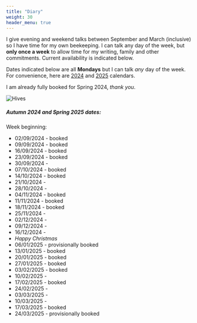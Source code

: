 ```yaml
---
title: "Diary"
weight: 30
header_menu: true
---
```


I give evening and weekend talks between September and March (inclusive) so I have time for my own beekeeping. I can talk any day of the week, but **only once a week** to allow time for my writing, family and other commitments. Current availability is indicated below.

Dates indicated below are all **Mondays** but I can talk *any* day of the week. For convenience, here are [2024](https://www.timeanddate.com/calendar/?year=2024&country=9) and [2025](https://www.timeanddate.com/calendar/?year=2025&country=9) calendars.

I am already fully booked for Spring 2024, *thank you*.

![Hives](images/headers/131130-050.webp)

##### Autumn 2024 and Spring 2025 dates:

Week beginning:

* 02/09/2024 - booked
* 09/09/2024 - booked
* 16/09/2024 - booked
* 23/09/2024 - booked
* 30/09/2024 -
* 07/10/2024 - booked
* 14/10/2024 - booked
* 21/10/2024 - 
* 28/10/2024 -
* 04/11/2024 - booked
* 11/11/2024 - booked
* 18/11/2024 - booked
* 25/11/2024 -
* 02/12/2024 -
* 09/12/2024 -
* 16/12/2024 -
* _Happy Christmas_
* 06/01/2025 - provisionally booked
* 13/01/2025 - booked
* 20/01/2025 - booked
* 27/01/2025 - booked
* 03/02/2025 - booked
* 10/02/2025 -
* 17/02/2025 - booked
* 24/02/2025 -
* 03/03/2025 -
* 10/03/2025 -
* 17/03/2025 - booked
* 24/03/2025 - provisionally booked